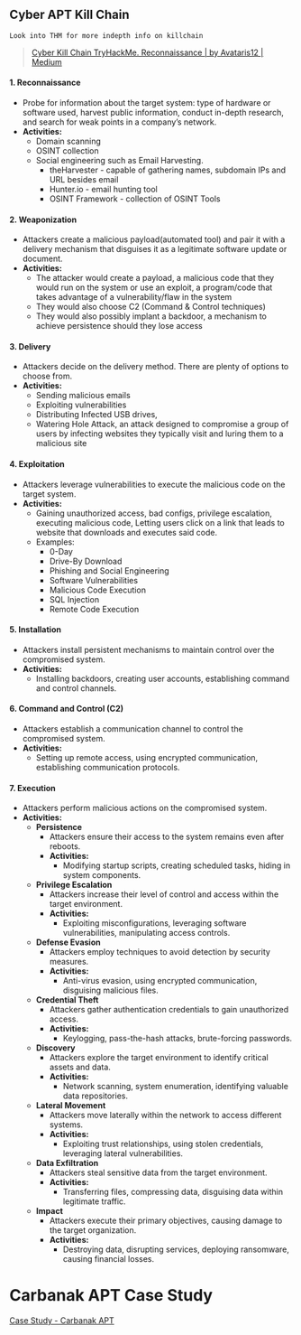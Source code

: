 ## Cyber APT Kill Chain
`Look into THM for more indepth info on killchain`
> [Cyber Kill Chain TryHackMe. Reconnaissance | by Avataris12 | Medium](https://medium.com/@WriteupsTHM_HTB_CTF/cyber-kill-chain-tryhackme-7025c0662696)
#### 1. **Reconnaissance**
- Probe for information about the target system: type of hardware or software used, harvest public information, conduct in-depth research, and search for weak points in a company’s network.
- **Activities:** 
	- Domain scanning
	- OSINT collection
	- Social engineering such as Email Harvesting.
		- theHarvester - capable of gathering names, subdomain IPs and URL besides email
		- Hunter.io - email hunting tool
		- OSINT Framework - collection of OSINT Tools

#### 2. **Weaponization**
- Attackers create a malicious payload(automated tool) and pair it with a delivery mechanism that disguises it as a legitimate software update or document.
- **Activities:** 
	- The attacker would create a payload, a malicious code that they would run on the system or use an exploit, a program/code that takes advantage of a vulnerability/flaw in the system
	- They would also choose C2 (Command & Control techniques)
	- They would also possibly implant a backdoor, a mechanism to achieve persistence should they lose access

#### 3. **Delivery**
- Attackers decide on the delivery method. There are plenty of options to choose from.
- **Activities:** 
	- Sending malicious emails
	- Exploiting vulnerabilities
	- Distributing Infected USB drives, 
	- Watering Hole Attack, an attack designed to compromise a group of users by infecting websites they typically visit and luring them to a malicious site

#### 4. **Exploitation**
- Attackers leverage vulnerabilities to execute the malicious code on the target system.
- **Activities:** 
	- Gaining unauthorized access, bad configs, privilege escalation, executing malicious code, Letting users click on a link that leads to website that downloads and executes said code.
	- Examples:
		- 0-Day
		- Drive-By Download
		- Phishing and Social Engineering
		- Software Vulnerabilities
		- Malicious Code Execution
		- SQL Injection
		- Remote Code Execution

#### 5. **Installation**
- Attackers install persistent mechanisms to maintain control over the compromised system.
- **Activities:** 
	- Installing backdoors, creating user accounts, establishing command and control channels.

#### 6. **Command and Control (C2)**
- Attackers establish a communication channel to control the compromised system.
- **Activities:** 
	- Setting up remote access, using encrypted communication, establishing communication protocols.

#### 7. **Execution**
- Attackers perform malicious actions on the compromised system.
- **Activities:** 
	- **Persistence**
		- Attackers ensure their access to the system remains even after reboots.
		- **Activities:** 
			- Modifying startup scripts, creating scheduled tasks, hiding in system components.
	- **Privilege Escalation**
		- Attackers increase their level of control and access within the target environment.
		- **Activities:** 
			- Exploiting misconfigurations, leveraging software vulnerabilities, manipulating access controls.
	- **Defense Evasion**
		- Attackers employ techniques to avoid detection by security measures.
		- **Activities:** 
			- Anti-virus evasion, using encrypted communication, disguising malicious files.
	- **Credential Theft**
		- Attackers gather authentication credentials to gain unauthorized access.
		- **Activities:** 
			- Keylogging, pass-the-hash attacks, brute-forcing passwords.
	- **Discovery**
		- Attackers explore the target environment to identify critical assets and data.
		- **Activities:** 
			- Network scanning, system enumeration, identifying valuable data repositories.
	- **Lateral Movement**
		- Attackers move laterally within the network to access different systems.
		- **Activities:** 
			- Exploiting trust relationships, using stolen credentials, leveraging lateral vulnerabilities.
	- **Data Exfiltration**
		- Attackers steal sensitive data from the target environment.
		- **Activities:** 
			- Transferring files, compressing data, disguising data within legitimate traffic.
	- **Impact**
		- Attackers execute their primary objectives, causing damage to the target organization.
		- **Activities:** 
			- Destroying data, disrupting services, deploying ransomware, causing financial losses.

# Carbanak APT Case Study
[Case Study - Carbanak APT](Case%20Study%20-%20Carbanak%20APT.md)